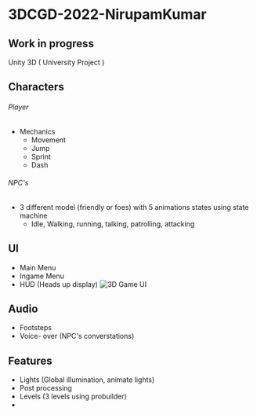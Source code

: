 # 3DCGD-2022-NirupamKumar
## Work in progress
 Unity 3D ( University Project ) 
 
 ## Characters
 ###### Player 
 - Mechanics
   - Movement
   - Jump
   - Sprint
   - Dash
###### NPC's
- 3 different model (friendly or foes) with 5 animations states using state machine
   - Idle, Walking, running, talking, patrolling, attacking
 
 ## UI
 - Main Menu
 - Ingame Menu
 - HUD (Heads up display)
 ![3D Game UI](https://user-images.githubusercontent.com/63305439/220160868-54d9e9d3-f877-49ab-8d40-755d1e4e6773.png)


## Audio
- Footsteps
- Voice- over (NPC's converstations)

## Features
- Lights (Global illumination, animate lights)
- Post processing
- Levels (3 levels using probuilder)
- 
